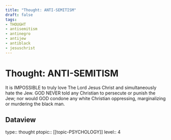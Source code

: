 ```yaml
---
title: "Thought: ANTI-SEMITISM"
draft: false
tags:
- THOUGHT
- antisemitism
- antinegro
- antijew
- antiblack
- jesuschrist
---
```

# Thought: ANTI-SEMITISM
It is IMPOSSIBLE to truly love The Lord Jesus Christ and simultaneously hate the Jew. GOD NEVER told any Christian to persecute or punish the Jew; nor would GOD condone any white Christian oppressing, marginalizing or murdering the black man.

## Dataview
type:: thought
ptopic:: [[topic-PSYCHOLOGY]]
level:: 4
